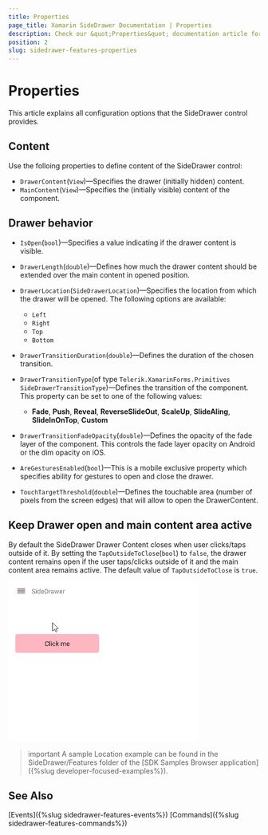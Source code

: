 ```yaml
---
title: Properties
page_title: Xamarin SideDrawer Documentation | Properties
description: Check our &quot;Properties&quot; documentation article for Telerik SideDrawer for Xamarin control.
position: 2
slug: sidedrawer-features-properties
---
```

# Properties

This article explains all configuration options that the SideDrawer control provides.

## Content

Use the folloing properties to define content of the SideDrawer control:

* `DrawerContent`(`View`)&mdash;Specifies the drawer (initially hidden) content.
* `MainContent`(`View`)&mdash;Specifies the (initially visible) content of the component.

## Drawer behavior

* `IsOpen`(`bool`)&mdash;Specifies a value indicating if the drawer content is visible.
* `DrawerLength`(`double`)&mdash;Defines how much the drawer content should be extended over the main content in opened position.
* `DrawerLocation`(`SideDrawerLocation`)&mdash;Specifies the location from which the drawer will be opened. The following options are available:
	* `Left` 
	* `Right`
	* `Top`
	* `Bottom`

* `DrawerTransitionDuration`(`double`)&mdash;Defines the duration of the chosen transition.
* `DrawerTransitionType`(of type `Telerik.XamarinForms.Primitives SideDrawerTransitionType`)&mdash;Defines the transition of the component. This property can be set to one of the following values: 
	* **Fade**, **Push**, **Reveal**, **ReverseSlideOut**, **ScaleUp**, **SlideAling**, **SlideInOnTop**, **Custom**
	
* `DrawerTransitionFadeOpacity`(`double`)&mdash;Defines the opacity of the fade layer of the component. This controls the fade layer opacity on Android or the dim opacity on iOS.

* `AreGesturesEnabled`(`bool`)&mdash;This is a mobile exclusive property which specifies ability for gestures to open and close the drawer.
* `TouchTargetThreshold`(`double`)&mdash;Defines the touchable area (number of pixels from the screen edges) that will allow to open the DrawerContent. 

## Keep Drawer open and main content area active

By default the SideDrawer Drawer Content closes when user clicks/taps outside of it. By setting the `TapOutsideToClose`(`bool`) to `false`, the drawer content remains open if the user taps/clicks outside of it and the main content area remains active. The default value of `TapOutsideToClose` is `true`.

![SideDrawer Main Content Area active](images/sidedrawer-main-content-active.gif)

>important A sample Location example can be found in the SideDrawer/Features folder of the [SDK Samples Browser application]({%slug developer-focused-examples%}).

## See Also

[Events]({%slug sidedrawer-features-events%})
[Commands]({%slug sidedrawer-features-commands%})
